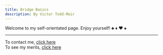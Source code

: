 ```yaml
---
title: Bridge Basics
description: By Victor Todd-Moir
---
```


<a id="tophome"></a>
Welcome to my self-orientated page. Enjoy yourself! :clubs: :diamonds: :hearts: :spades:

---


To contact me, [click here](pages/contact.md)  
To see my merits, [click here](pages/merits.md)  

